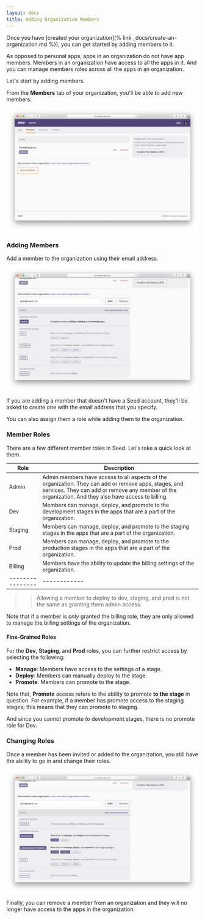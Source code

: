 ```yaml
---
layout: docs
title: Adding Organization Members
---
```


Once you have [created your organization](% link _docs/create-an-organization.md %}), you can get started by adding members to it.

As opposed to personal apps, apps in an organization do not have app members. Members in an organization have access to all the apps in it. And you can manage members roles across all the apps in an organization.

Let's start by adding members.

From the **Members** tab of your organization, you'll be able to add new members.

![Organization members](/assets/docs/adding-organization-members/organization-members.png)

### Adding Members

Add a member to the organization using their email address.

![Fine-grained rbac in Seed](/assets/docs/adding-organization-members/fine-grained-rbac-in-seed.png)

If you are adding a member that doesn't have a Seed account, they'll be asked to create one with the email address that you specify.

You can also assign them a role while adding them to the organization.

### Member Roles

There are a few different member roles in Seed. Let's take a quick look at them.

| Role           | Description |
|----------------|-------------|
| Admin   | Admin members have access to all aspects of the organization. They can add or remove apps, stages, and services. They can add or remove any member of the organization. And they also have access to billing. |
| Dev     | Members can manage, deploy, and promote to the development stages in the apps that are a part of the organization. |
| Staging | Members can manage, deploy, and promote to the staging stages in the apps that are a part of the organization. |
| Prod    | Members can manage, deploy, and promote to the production stages in the apps that are a part of the organization. |
| Billing | Members have the ability to update the billing settings of the organization. |
|----------------|------------|

>> Allowing a member to deploy to dev, staging, and prod is not the same as granting them admin access.

Note that if a member is _only_ granted the billing role, they are only allowed to manage the billing settings of the organization.

#### Fine-Grained Roles

For the **Dev**, **Staging**, and **Prod** roles, you can further restrict access by selecting the following:

- **Manage**: Members have access to the settings of a stage.
- **Deploy**: Members can manually deploy to the stage.
- **Promote**: Members can promote to the stage.

Note that, **Promote** access refers to the ability to promote **to the stage** in question. For example, if a member has promote access to the staging stages; this means that they can promote to staging.

And since you cannot promote _to_ development stages, there is no promote role for Dev.

### Changing Roles

Once a member has been invited or added to the organization, you still have the ability to go in and change their roles.

![Edit member roles](/assets/docs/adding-organization-members/edit-member-roles.png)

Finally, you can remove a member from an organization and they will no longer have access to the apps in the organization.
